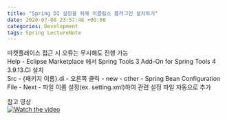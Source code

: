 ```yaml
---
title: "Spring DI 설정을 위해 이클립스 플러그인 설치하기"
date: 2020-07-08 23:57:46 +00:00
categories: Development
tags: Spring LectureNote
---
```


마켓플레이스 접근 시 오류는 무시해도 진행 가능  
Help - Eclipse Marketplace 에서 Spring Tools 3 Add-On for Spring Tools 4 3.9.13.CI 설치  
Src - {패키지 이름}.di - 오른쪽 클릭 - new - other - Spring Bean Configuration File - Next - 파일 이름 설정(ex. setting.xml)하여 관련 설정 파일 자동으로 추가


참고 영상  
[![Watch the video](https://img.youtube.com/vi/Jwoz4ORX60A/hqdefault.jpg)](https://youtu.be/Jwoz4ORX60A)
